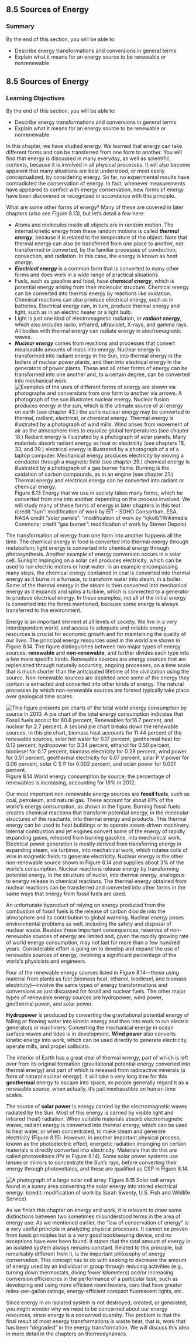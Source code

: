 ##  8.5 Sources of Energy 

### Summary

By the end of this section, you will be able to: 

  - Describe energy transformations and conversions in general terms
  - Explain what it means for an energy source to be renewable or nonrenewable

## 8.5 Sources of Energy

### Learning Objectives

By the end of this section, you will be able to: 

  - Describe energy transformations and conversions in general terms
  - Explain what it means for an energy source to be renewable or nonrenewable

In this chapter, we have studied energy. We learned that energy can take different forms and can be transferred from one form to another. You will find that energy is discussed in many everyday, as well as scientific, contexts, because it is involved in all physical processes. It will also become apparent that many situations are best understood, or most easily conceptualized, by considering energy. So far, no experimental results have contradicted the conservation of energy. In fact, whenever measurements have appeared to conflict with energy conservation, new forms of energy have been discovered or recognized in accordance with this principle.

What are some other forms of energy? Many of these are covered in later chapters (also see Figure 8.13), but let’s detail a few here:

  - Atoms and molecules inside all objects are in random motion. The internal kinetic energy from these random motions is called **_thermal energy_**, because it is related to the temperature of the object. Note that thermal energy can also be transferred from one place to another, not transformed or converted, by the familiar processes of conduction, convection, and radiation. In this case, the energy is known as _heat energy_.
  - **_Electrical energy_** is a common form that is converted to many other forms and does work in a wide range of practical situations.
  - Fuels, such as gasoline and food, have **_chemical energy_**, which is potential energy arising from their molecular structure. Chemical energy can be converted into thermal energy by reactions like oxidation. Chemical reactions can also produce electrical energy, such as in batteries. Electrical energy can, in turn, produce thermal energy and light, such as in an electric heater or a light bulb.
  - Light is just one kind of electromagnetic radiation, or **_radiant energy_**, which also includes radio, infrared, ultraviolet, X-rays, and gamma rays. All bodies with thermal energy can radiate energy in electromagnetic waves.
  - **_Nuclear energy_** comes from reactions and processes that convert measurable amounts of mass into energy. Nuclear energy is transformed into radiant energy in the Sun, into thermal energy in the boilers of nuclear power plants, and then into electrical energy in the generators of power plants. These and all other forms of energy can be transformed into one another and, to a certain degree, can be converted into mechanical work.
![Examples of  the uses of different forms of energy are shown via photographs and conversions from one form to another via arrows. A photograph of the sun illustrates nuclear energy. Nuclear fusion produces energy in the sun, which is the ultimate source of all energy on earth \(see chapter 43.\) the sun’s nuclear energy may be converted to thermal, radiant, electrical, or chemical energy. Thermal energy is illustrated by a photograph of wind mills. Wind arises from movement of air as the atmosphere tries to equalize global temperatures \(see chapter 18.\) Radiant energy is illustrated by a photograph of solar panels. Many materials absorb radiant energy as heat or electricity \(see chapters 18, 33, and 39.\) electrical  energy is illustrated by a photograph of a of a laptop computer. Mechanical energy produces electricity by moving a conductor through a magnetic field \(see chapter 29.\) chemical energy is illustrated by a photograph of a gas burner flame. Burning is the oxidation of carbon compounds, as in an engine \(see chapter 21.\) Thermal energy and electrical energy can be converted into radiant or chemical energy.][1] Figure 8.13 Energy that we use in society takes many forms, which be converted from one into another depending on the process involved. We will study many of these forms of energy in later chapters in this text. (credit “sun”: modification of work by EIT - SOHO Consortium, ESA, NASA credit “solar panels”: “modification of work by “kjkolb”/Wikimedia Commons; credit “gas burner”: modification of work by Steven Depolo)

The transformation of energy from one form into another happens all the time. The chemical energy in food is converted into thermal energy through metabolism; light energy is converted into chemical energy through photosynthesis. Another example of energy conversion occurs in a solar cell. Sunlight impinging on a solar cell produces electricity, which can be used to run electric motors or heat water. In an example encompassing many steps, the chemical energy contained in coal is converted into thermal energy as it burns in a furnace, to transform water into steam, in a boiler. Some of the thermal energy in the steam is then converted into mechanical energy as it expands and spins a turbine, which is connected to a generator to produce electrical energy. In these examples, not all of the initial energy is converted into the forms mentioned, because some energy is always transferred to the environment.

Energy is an important element at all levels of society. We live in a very interdependent world, and access to adequate and reliable energy resources is crucial for economic growth and for maintaining the quality of our lives. The principal energy resources used in the world are shown in Figure 8.14. The figure distinguishes between two major types of energy sources: **renewable** and **non-renewable**, and further divides each type into a few more specific kinds. Renewable sources are energy sources that are replenished through naturally occurring, ongoing processes, on a time scale that is much shorter than the anticipated lifetime of the civilization using the source. Non-renewable sources are depleted once some of the energy they contain is extracted and converted into other kinds of energy. The natural processes by which non-renewable sources are formed typically take place over geological time scales.

![This figure presents pie charts of the total world energy consumption by source in 2010. A pie chart of the total energy consumption indicates that Fossil fuels accout for 80.6 percent, Renewables for16.7 percent, and nuclear for 2.7 percent. A second pie chart breaks down the renewable sources. In this pie chart, biomass heat accounts for 11.44 percent of the renewable sources, solar hot water for 0.17 percent, geothermal heat for 0.12 percent, hydropower for 3.34 percent, ethanol for 0.50 percent, biodiesel for 0.17 percent, biomass electricity for 0.28 percent, wind power for 0.51 percent, geothermal electricity for 0.07 percent, solar P V power for 0.06 percent, solar C S P for 0.002 percent, and ocian power for 0.001 percent.][2] Figure 8.14 World energy consumption by source; the percentage of renewables is increasing, accounting for 19% in 2012. 

Our most important non-renewable energy sources are **fossil fuels**, such as coal, petroleum, and natural gas. These account for about 81% of the world’s energy consumption, as shown in the figure. Burning fossil fuels creates chemical reactions that transform potential energy, in the molecular structures of the reactants, into thermal energy and products. This thermal energy can be used to heat buildings or to operate steam-driven machinery. Internal combustion and jet engines convert some of the energy of rapidly expanding gases, released from burning gasoline, into mechanical work. Electrical power generation is mostly derived from transferring energy in expanding steam, via turbines, into mechanical work, which rotates coils of wire in magnetic fields to generate electricity. Nuclear energy is the other non-renewable source shown in Figure 8.14 and supplies about 3% of the world’s consumption. Nuclear reactions release energy by transforming potential energy, in the structure of nuclei, into thermal energy, analogous to energy release in chemical reactions. The thermal energy obtained from nuclear reactions can be transferred and converted into other forms in the same ways that energy from fossil fuels are used.

An unfortunate byproduct of relying on energy produced from the combustion of fossil fuels is the release of carbon dioxide into the atmosphere and its contribution to global warming. Nuclear energy poses environmental problems as well, including the safety and disposal of nuclear waste. Besides these important consequences, reserves of non-renewable sources of energy are limited and, given the rapidly growing rate of world energy consumption, may not last for more than a few hundred years. Considerable effort is going on to develop and expand the use of renewable sources of energy, involving a significant percentage of the world’s physicists and engineers.

Four of the renewable energy sources listed in Figure 8.14—those using material from plants as fuel (biomass heat, ethanol, biodiesel, and biomass electricity)—involve the same types of energy transformations and conversions as just discussed for fossil and nuclear fuels. The other major types of renewable energy sources are hydropower, wind power, geothermal power, and solar power.

**Hydropower** is produced by converting the gravitational potential energy of falling or flowing water into kinetic energy and then into work to run electric generators or machinery. Converting the mechanical energy in ocean surface waves and tides is in development. **Wind power** also converts kinetic energy into work, which can be used directly to generate electricity, operate mills, and propel sailboats.

The interior of Earth has a great deal of thermal energy, part of which is left over from its original formation (gravitational potential energy converted into thermal energy) and part of which is released from radioactive minerals (a form of natural nuclear energy). It will take a very long time for this **geothermal** energy to escape into space, so people generally regard it as a renewable source, when actually, it’s just inexhaustible on human time scales.

The source of **solar power** is energy carried by the electromagnetic waves radiated by the Sun. Most of this energy is carried by visible light and infrared (heat) radiation. When suitable materials absorb electromagnetic waves, radiant energy is converted into thermal energy, which can be used to heat water, or when concentrated, to make steam and generate electricity (Figure 8.15). However, in another important physical process, known as the photoelectric effect, energetic radiation impinging on certain materials is directly converted into electricity. Materials that do this are called photovoltaics (PV in Figure 8.14). Some solar power systems use lenses or mirrors to concentrate the Sun’s rays, before converting their energy through photovoltaics, and these are qualified as CSP in Figure 8.14.

![A photograph of a large solar cell array.][3] Figure 8.15 Solar cell arrays found in a sunny area converting the solar energy into stored electrical energy. (credit: modification of work by Sarah Swenty, U.S. Fish and Wildlife Service)

As we finish this chapter on energy and work, it is relevant to draw some distinctions between two sometimes misunderstood terms in the area of energy use. As we mentioned earlier, the “law of conservation of energy” is a very useful principle in analyzing physical processes. It cannot be proven from basic principles but is a very good bookkeeping device, and no exceptions have ever been found. It states that the total amount of energy in an isolated system always remains constant. Related to this principle, but remarkably different from it, is the important philosophy of energy conservation. This concept has to do with seeking to decrease the amount of energy used by an individual or group through reducing activities (e.g., turning down thermostats, diving fewer kilometers) and/or increasing conversion efficiencies in the performance of a particular task, such as developing and using more efficient room heaters, cars that have greater miles-per-gallon ratings, energy-efficient compact fluorescent lights, etc.

Since energy in an isolated system is not destroyed, created, or generated, you might wonder why we need to be concerned about our energy resources, since energy is a conserved quantity. The problem is that the final result of most energy transformations is waste heat, that is, work that has been “degraded” in the energy transformation. We will discuss this idea in more detail in the chapters on thermodynamics.

   [1]: https://cnx.org/resources/b9b4c7bf8b3c9cf6fc5f9df53429412d6590bc18
   [2]: https://cnx.org/resources/27ea885c095081d5063b630551f124c95da2c987
   [3]: https://cnx.org/resources/48807de34bd210e80ced9cf6d07fcfaf6d995cb9

